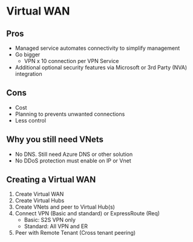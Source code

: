 # Virtual WAN

## Pros

- Managed service automates connectivity to simplify management
- Go bigger
	- VPN x 10 connection per VPN Service
- Additional optional security features via Microsoft or 3rd Party (NVA) integration

## Cons

- Cost
- Planning to prevents unwanted connections
- Less control

## Why you still need VNets
- No DNS. Still need Azure DNS or other solution
- No DDoS protection must enable on IP or Vnet

## Creating a Virtual WAN

1. Create Virtual WAN
2. Create Virtual Hubs
3. Create VNets and peer to Virtual Hub(s)
4. Connect VPN (Basic and standard) or ExpressRoute (Req)
	- Basic: S2S VPN only
	- Standard: All VPN and ER
5. Peer with Remote Tenant (Cross tenant peering)
